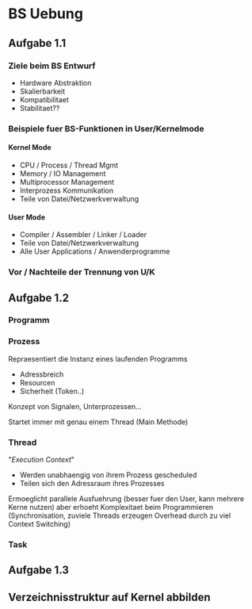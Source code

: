 # BS Uebung #

## Aufgabe 1.1 ##

### Ziele beim BS Entwurf 

* Hardware Abstraktion
* Skalierbarkeit
* Kompatibilitaet
* Stabilitaet??

### Beispiele fuer BS-Funktionen in User/Kernelmode

#### Kernel Mode

* CPU / Process / Thread Mgmt
* Memory / IO Management
* Multiprocessor Management
* Interprozess Kommunikation
* Teile von Datei/Netzwerkverwaltung

#### User Mode

* Compiler / Assembler / Linker / Loader
* Teile von Datei/Netzwerkverwaltung
* Alle User Applications / Anwenderprogramme


### Vor / Nachteile der Trennung von U/K


## Aufgabe 1.2

### Programm

### Prozess

Repraesentiert die Instanz eines laufenden Programms

* Adressbreich
* Resourcen
* Sicherheit (Token..)

Konzept von Signalen, Unterprozessen...

Startet immer mit genau einem Thread (Main Methode)


### Thread

"*Execution Context*"

* Werden unabhaengig von ihrem Prozess gescheduled
* Teilen sich den Adressraum ihres Prozesses

Ermoeglicht parallele Ausfuehrung (besser fuer den User, kann mehrere Kerne nutzen) aber erhoeht Komplexitaet beim Programmieren (Synchronisation, zuviele Threads erzeugen Overhead durch zu viel Context Switching)


### Task


## Aufgabe 1.3

## Verzeichnisstruktur auf Kernel abbilden

